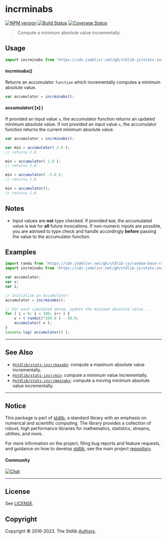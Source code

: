 <!--

@license Apache-2.0

Copyright (c) 2018 The Stdlib Authors.

Licensed under the Apache License, Version 2.0 (the "License");
you may not use this file except in compliance with the License.
You may obtain a copy of the License at

   http://www.apache.org/licenses/LICENSE-2.0

Unless required by applicable law or agreed to in writing, software
distributed under the License is distributed on an "AS IS" BASIS,
WITHOUT WARRANTIES OR CONDITIONS OF ANY KIND, either express or implied.
See the License for the specific language governing permissions and
limitations under the License.

-->

# incrminabs

[![NPM version][npm-image]][npm-url] [![Build Status][test-image]][test-url] [![Coverage Status][coverage-image]][coverage-url] <!-- [![dependencies][dependencies-image]][dependencies-url] -->

> Compute a minimum absolute value incrementally.



<section class="usage">

## Usage

```javascript
import incrminabs from 'https://cdn.jsdelivr.net/gh/stdlib-js/stats-incr-minabs@deno/mod.js';
```

#### incrminabs()

Returns an accumulator `function` which incrementally computes a minimum absolute value.

```javascript
var accumulator = incrminabs();
```

#### accumulator( \[x] )

If provided an input value `x`, the accumulator function returns an updated minimum absolute value. If not provided an input value `x`, the accumulator function returns the current minimum absolute value.

```javascript
var accumulator = incrminabs();

var min = accumulator( 2.0 );
// returns 2.0

min = accumulator( 1.0 );
// returns 1.0

min = accumulator( -3.0 );
// returns 1.0

min = accumulator();
// returns 1.0
```

</section>

<!-- /.usage -->

<section class="notes">

## Notes

-   Input values are **not** type checked. If provided `NaN`, the accumulated value is `NaN` for **all** future invocations. If non-numeric inputs are possible, you are advised to type check and handle accordingly **before** passing the value to the accumulator function.

</section>

<!-- /.notes -->

<section class="examples">

## Examples

<!-- eslint no-undef: "error" -->

```javascript
import randu from 'https://cdn.jsdelivr.net/gh/stdlib-js/random-base-randu@deno/mod.js';
import incrminabs from 'https://cdn.jsdelivr.net/gh/stdlib-js/stats-incr-minabs@deno/mod.js';

var accumulator;
var v;
var i;

// Initialize an accumulator:
accumulator = incrminabs();

// For each simulated datum, update the minimum absolute value...
for ( i = 0; i < 100; i++ ) {
    v = ( randu()*100.0 ) - 50.0;
    accumulator( v );
}
console.log( accumulator() );
```

</section>

<!-- /.examples -->

<!-- Section for related `stdlib` packages. Do not manually edit this section, as it is automatically populated. -->

<section class="related">

* * *

## See Also

-   <span class="package-name">[`@stdlib/stats-incr/maxabs`][@stdlib/stats/incr/maxabs]</span><span class="delimiter">: </span><span class="description">compute a maximum absolute value incrementally.</span>
-   <span class="package-name">[`@stdlib/stats-incr/min`][@stdlib/stats/incr/min]</span><span class="delimiter">: </span><span class="description">compute a minimum value incrementally.</span>
-   <span class="package-name">[`@stdlib/stats-incr/mminabs`][@stdlib/stats/incr/mminabs]</span><span class="delimiter">: </span><span class="description">compute a moving minimum absolute value incrementally.</span>

</section>

<!-- /.related -->

<!-- Section for all links. Make sure to keep an empty line after the `section` element and another before the `/section` close. -->


<section class="main-repo" >

* * *

## Notice

This package is part of [stdlib][stdlib], a standard library with an emphasis on numerical and scientific computing. The library provides a collection of robust, high performance libraries for mathematics, statistics, streams, utilities, and more.

For more information on the project, filing bug reports and feature requests, and guidance on how to develop [stdlib][stdlib], see the main project [repository][stdlib].

#### Community

[![Chat][chat-image]][chat-url]

---

## License

See [LICENSE][stdlib-license].


## Copyright

Copyright &copy; 2016-2023. The Stdlib [Authors][stdlib-authors].

</section>

<!-- /.stdlib -->

<!-- Section for all links. Make sure to keep an empty line after the `section` element and another before the `/section` close. -->

<section class="links">

[npm-image]: http://img.shields.io/npm/v/@stdlib/stats-incr-minabs.svg
[npm-url]: https://npmjs.org/package/@stdlib/stats-incr-minabs

[test-image]: https://github.com/stdlib-js/stats-incr-minabs/actions/workflows/test.yml/badge.svg?branch=main
[test-url]: https://github.com/stdlib-js/stats-incr-minabs/actions/workflows/test.yml?query=branch:main

[coverage-image]: https://img.shields.io/codecov/c/github/stdlib-js/stats-incr-minabs/main.svg
[coverage-url]: https://codecov.io/github/stdlib-js/stats-incr-minabs?branch=main

<!--

[dependencies-image]: https://img.shields.io/david/stdlib-js/stats-incr-minabs.svg
[dependencies-url]: https://david-dm.org/stdlib-js/stats-incr-minabs/main

-->

[chat-image]: https://img.shields.io/gitter/room/stdlib-js/stdlib.svg
[chat-url]: https://app.gitter.im/#/room/#stdlib-js_stdlib:gitter.im

[stdlib]: https://github.com/stdlib-js/stdlib

[stdlib-authors]: https://github.com/stdlib-js/stdlib/graphs/contributors

[umd]: https://github.com/umdjs/umd
[es-module]: https://developer.mozilla.org/en-US/docs/Web/JavaScript/Guide/Modules

[deno-url]: https://github.com/stdlib-js/stats-incr-minabs/tree/deno
[umd-url]: https://github.com/stdlib-js/stats-incr-minabs/tree/umd
[esm-url]: https://github.com/stdlib-js/stats-incr-minabs/tree/esm
[branches-url]: https://github.com/stdlib-js/stats-incr-minabs/blob/main/branches.md

[stdlib-license]: https://raw.githubusercontent.com/stdlib-js/stats-incr-minabs/main/LICENSE

<!-- <related-links> -->

[@stdlib/stats/incr/maxabs]: https://github.com/stdlib-js/stats-incr-maxabs/tree/deno

[@stdlib/stats/incr/min]: https://github.com/stdlib-js/stats-incr-min/tree/deno

[@stdlib/stats/incr/mminabs]: https://github.com/stdlib-js/stats-incr-mminabs/tree/deno

<!-- </related-links> -->

</section>

<!-- /.links -->
